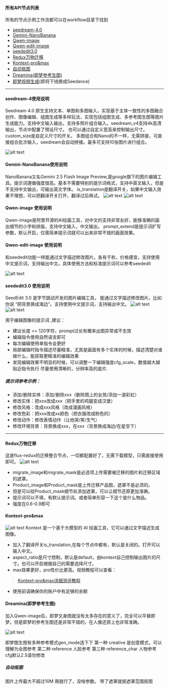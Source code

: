 #### 所有API节点列表
所有的节点示例工作流都可以在workflow目录下找到
- [seedream-4.0](#seedream-4使用说明)
- [Gemini-NanoBanana](#gemini-nanobanana使用说明)
- [Qwen-image](#qwen-image-使用说明)
- [Qwen-edit-image](#qwen-edit-image-使用说明)
- [seededit3.0](#seededit30)
- [Redux万物迁移](#redux万物迁移)
- [Kontext-pro&max](#Kontext-pro&max)
- [自动抠图](#自动抠图)
- [Dreamina(即梦参考生图)](#dreamina即梦参考生图)
- [即梦视频生成](#即梦视频生成)(即将下线换成Seedance)

***

#### seedream-4使用说明
Seedream 4.0 原生支持文本、单图和多图输入，实现基于主体一致性的多图融合创作、图像编辑、组图生成等多样玩法，实现包括组图生成、多参考图生图等图片生成能力。支持中文输入输出，支持多照片组合输入。seedream_v4支持4k高清输出，节点中配置了预设尺寸。
也可以通过自定义宽高来控制输出尺寸。custom_size是自定义尺寸的开关。
多图组合和Nano的不一样，无需拼接，可直接组合批次输入，seedream会自动拼接。最多可支持10张图片进行组合。

![alt text](assets/seedream_v4.png)


#### Gemini-NanoBanana使用说明
NanoBanana又名Gemini 2.5 Flash Image Preview,是google旗下的图片编辑工具。提示词遵循强度很高。基本不需要特别的提示词格式，支持中英文输入，但是不支持中文输出，可输出英文字体。
is_translation是翻译开关，如果中文输入效果不理想，可以把翻译开关打开，翻译过后再试。
![alt text](assets/NanoBanana.png)
![alt text](assets/NanoBanana2.png)

#### Qwen-image 使用说明
Qwen-image是阿里开源的AI绘画工具，对中文的支持非常友好，能够准确的画出细节的小字和排版，支持中文输入，中文输出。
prompt_extend是提示词扩写参数，默认开启，仅需简单提示词就可以出来非常不错的画面效果。
#### Qwen-edit-image 使用说明
和seededit功能一样能通过文字描述修改图片。各有千秋，价格便宜，支持使用中文提示词，支持输出中文。具体使用方法和标准提示词可以参考seededit

![alt text](assets/Qwen-image.png)

#### seededit3.0 使用说明
SeedEdit 3.0 是字节跳动开发的图片编辑工具，
能通过文字描述修改图片。比如你说 “把背景换成海边”。支持使用中文提示词，支持输出中文。
![alt text](assets/seed.png)
![alt text](assets/seed2.png)

用于编辑图像的提示词 ,建议：
- 建议长度 <= 120字符，prompt过长有概率出图异常或不生效
- 编辑指令使用自然语言即可
- 每次编辑使用单指令会更好
- 局部编辑时指令描述尽量精准，尤其是画面有多个实体的时候，描述清楚对谁做什么，能获取更精准的编辑效果
- 发现编辑效果不明显的时候，可以调整一下编辑强度cfg_scale，数值越大越贴近指令执行
尽量使用清晰的，分辨率高的底片.
##### 提示词参考示例：
- 添加/删除实体：添加/删除xxx（删除图上的女孩/添加一道彩虹）
- 修改实体：把xxx改成xxx（把手里的鸡腿变成汉堡）
- 修改风格：改成xxx风格（改成漫画风格）
- 修改色彩：把xxx改成xx颜色（把衣服改成粉色的）
- 修改动作：修改表情动作（让他哭/笑/生气）
- 修改环境背景：背景换成xxx，在xxx（背景换成海边/在星空下）
***
#### Redux万物迁移
这是flux-redux的迁移整合节点，一切都配置好了，无需下载模型，只需直接使用即可。
![alt text](assets/redux.png)
- migrate_image和migrate_mask是必选项上传需要被迁移的图片和迁移区域的遮罩。
- Product_image和Product_mask是上传迁移产品图，遮罩不是必须的。
- 但是可以给Product_mask细节处添加遮罩，可以让细节还原更加准确。
- 提示词可以不填，有默认提示词。或者简单形容一下这个是什么物品。
- 强度在0.6-0.9即可
#### Kontext-pro&max
![alt text](assets/kontext.png)
Kontext 是一个基于大模型的 AI 绘画工具，它可以通过文字描述生成图像。
- 加入了翻译开关is_translation,在每个节点中都有，默认是关闭的。打开可以输入中文。
- aspect_ratio是尺寸控制，默认是default，由kontext自己控制输出图片的尺寸。也可以开启根据自己的需要选择尺寸。
- max效果更好，pro性价比更高。视频教程可以查看：
> [Kontext-pro&max详细测评教程](https://www.bilibili.com/video/BV19931zAE4c/?vd_source=25d3add966daa64cbb811354319ec18d#reply268510289936)
- 使用前请确保你的账户中有足够的余额

#### Dreamina(即梦参考生图)
加入Qwen-image后，即梦文身图就没有太多存在的意义了，完全可以平替即梦。但是即梦的参考生图还是非常不错的，在人像还原上也非常准确。

![alt text](assets/Dreamina.png)

即梦图生图有多种参考模式gen_mode选下下
第一种 creative 是创意模式，可以理解为全图参考
第二种 reference 人脸参考
第三种 reference_char 人物参考
cfg默认2.5请勿修改

##### 自动抠图
图片上传最大不超过10M
用就行了，没啥参数。
带了遮罩就按遮罩范围抠图



